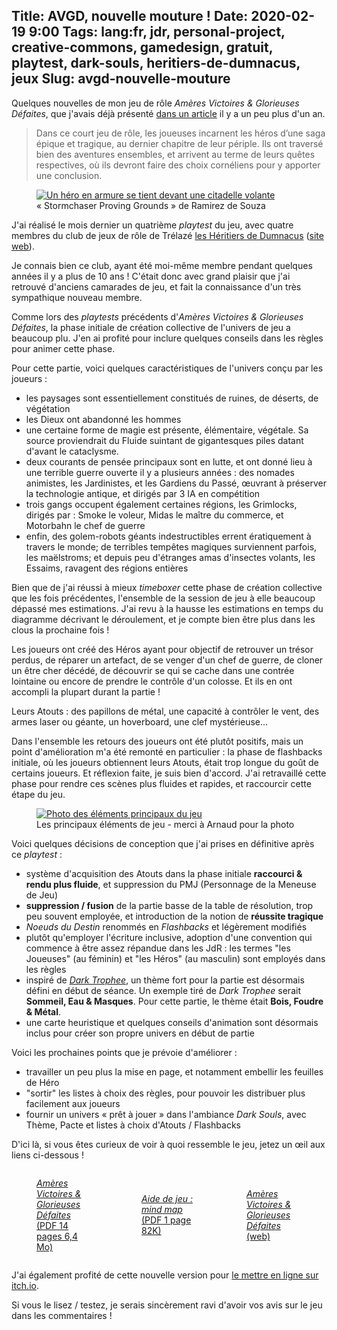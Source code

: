 Title: AVGD, nouvelle mouture !
Date: 2020-02-19 9:00
Tags: lang:fr, jdr, personal-project, creative-commons, gamedesign, gratuit, playtest, dark-souls, heritiers-de-dumnacus, jeux
Slug: avgd-nouvelle-mouture
---

Quelques nouvelles de mon jeu de rôle _Amères Victoires & Glorieuses Défaites_,
que j'avais déjà présenté [dans un article](ameres-victoires-et-glorieuses-defaites.html)
il y a un peu plus d'un an.

> Dans ce court jeu de rôle, les joueuses incarnent les héros d’une saga épique et tragique, au dernier chapitre de leur périple.
> Ils ont traversé bien des aventures ensembles, et arrivent au terme de leurs quêtes respectives, où ils devront faire des choix cornéliens pour y apporter une conclusion.

<figure>
  <a href="https://lucas-c.github.io/jdr/gdav/">
    <img alt="Un héro en armure se tient devant une citadelle volante"
         src="https://lucas-c.github.io/jdr/gdav/img/stormchaser_proving_grounds_by_halycon450_dav4fd5-fullview-lighter.jpg">
  </a>
  <figcaption>« Stormchaser Proving Grounds » de Ramirez de Souza</figcaption>
</figure>

J'ai réalisé le mois dernier un quatrième _playtest_ du jeu,
avec quatre membres du club de jeux de rôle de Trélazé
[les Héritiers de Dumnacus](http://heritiersdumnacus.blogspot.com)
([site web](http://heritiers.dumnacus.online.fr)).

Je connais bien ce club, ayant été moi-même membre pendant quelques années il y a plus de 10 ans !
C'était donc avec grand plaisir que j'ai retrouvé d'anciens camarades de jeu,
et fait la connaissance d'un très sympathique nouveau membre.

Comme lors des _playtests_ précédents d'_Amères Victoires & Glorieuses Défaites_,
la phase initiale de création collective de l'univers de jeu a beaucoup plu.
J'en ai profité pour inclure quelques conseils dans les règles pour animer cette phase.

Pour cette partie, voici quelques caractéristiques de l'univers conçu par les joueurs :

- les paysages sont essentiellement constitués de ruines, de déserts, de végétation
- les Dieux ont abandonné les hommes
- une certaine forme de magie est présente, élémentaire, végétale.
Sa source proviendrait du Fluide suintant de gigantesques piles datant d'avant le cataclysme.
- deux courants de pensée principaux sont en lutte, et ont donné lieu à une terrible guerre ouverte
il y a plusieurs années : des nomades animistes, les Jardinistes, et les Gardiens du Passé,
œuvrant à préserver la technologie antique, et dirigés par 3 IA en compétition
- trois gangs occupent également certaines régions, les Grimlocks,
dirigés par : Smoke le voleur, Midas le maître du commerce, et Motorbahn le chef de guerre
- enfin, des golem-robots géants indestructibles errent ératiquement à travers le monde;
de terribles tempêtes magiques surviennent parfois, les maëlstroms;
et depuis peu d'étranges amas d'insectes volants, les Essaims, ravagent des régions entières

Bien que de j'ai réussi à mieux _timeboxer_ cette phase de création collective que les fois précédentes,
l'ensemble de la session de jeu à elle beaucoup dépassé mes estimations.
J'ai revu à la hausse les estimations en temps du diagramme décrivant le déroulement,
et je compte bien être plus dans les clous la prochaine fois !

Les joueurs ont créé des Héros ayant pour objectif de retrouver un trésor perdus,
de réparer un artefact, de se venger d'un chef de guerre, de cloner un être cher décédé,
de découvrir se qui se cache dans une contrée lointaine ou encore de prendre le contrôle d'un colosse.
Et ils en ont accompli la plupart durant la partie !

Leurs Atouts : des papillons de métal, une capacité à contrôler le vent,
des armes laser ou géante, un hoverboard, une clef mystérieuse...

Dans l'ensemble les retours des joueurs ont été plutôt positifs,
mais un point d'amélioration m'a été remonté en particulier :
la phase de flashbacks initiale, où les joueurs obtiennent leurs Atouts,
était trop longue du goût de certains joueurs. Et réflexion faite, je suis bien d'accord.
J'ai retravaillé cette phase pour rendre ces scènes plus fluides et rapides,
et raccourcir cette étape du jeu.

<figure>
  <a href="images/2020/02/avgd-photo-table.jpg">
    <img alt="Photo des éléments principaux du jeu" src="images/2020/02/avgd-photo-table.jpg">
  </a>
  <figcaption>Les principaux éléments de jeu - merci à Arnaud pour la photo</figcaption>
</figure>

Voici quelques décisions de conception que j'ai prises en définitive après ce _playtest_ :

- système d'acquisition des Atouts dans la phase initiale **raccourci & rendu plus fluide**,
et suppression du PMJ (Personnage de la Meneuse de Jeu)
- **suppression / fusion** de la partie basse de la table de résolution, trop peu souvent employée,
et introduction de la notion de **réussite tragique**
- _Noeuds du Destin_ renommés en _Flashbacks_ et légèrement modifiés
- plutôt qu'employer l'écriture inclusive, adoption d'une convention qui commence à être assez répandue dans les JdR :
les termes "les Joueuses" (au féminin) et "les Héros" (au masculin) sont employés dans les règles
- inspiré de [_Dark Trophee_](https://nicolasfolliot.itch.io/trophee-sombre), un thème fort pour la partie
est désormais défini en début de séance. Un exemple tiré de _Dark Trophee_ serait **Sommeil, Eau & Masques**.
Pour cette partie, le thème était **Bois, Foudre & Métal**.
- une carte heuristique et quelques conseils d'animation sont désormais inclus pour créer son propre univers
en début de partie

Voici les prochaines points que je prévoie d'améliorer :

- travailler un peu plus la mise en page, et notamment embellir les feuilles de Héro
- "sortir" les listes à choix des règles, pour pouvoir les distribuer plus facilement aux joueurs
- fournir un univers « prêt à jouer » dans l'ambiance _Dark Souls_, avec Thème, Pacte et listes à choix d'Atouts / Flashbacks

D'ici là, si vous êtes curieux de voir à quoi ressemble le jeu, jetez un œil aux liens ci-dessous !

<div class="side-by-side">
  <a href="https://github.com/Lucas-C/jdr/releases/download/gdav-v1.2/gdav-v1.2.pdf">
    <figure>
      <img alt="" src="images/2020/02/avgd-pdf.png">
      <figcaption><em>Amères Victoires & Glorieuses Défaites</em><br>(PDF 14 pages 6,4 Mo)</figcaption>
    </figure>
  </a>
  <a href="https://github.com/Lucas-C/jdr/releases/download/gdav-v1.2/gdav-v1.2-mind-map.pdf">
    <figure>
      <img alt="" src="images/2020/02/avgd-mindmap.png">
      <figcaption><em>Aide de jeu : mind map</em><br>(PDF 1 page 82K)</figcaption>
    </figure>
  </a>
  <a href="https://lucas-c.github.io/jdr/gdav/">
    <figure>
      <img alt="" src="images/2020/02/avgd-web.png">
      <figcaption><em>Amères Victoires & Glorieuses Défaites</em><br>(web)</figcaption>
    </figure>
  </a>
</div>

J'ai également profité de cette nouvelle version pour [le mettre en ligne sur itch.io](https://lucas-c.itch.io/ameres-victoires-glorieuses-defaites).

Si vous le lisez / testez, je serais sincèrement ravi d'avoir vos avis sur le jeu dans les commentaires !

<style>
.small-img { max-height: 16rem; }
article img { max-height: 40rem; }
.side-by-side {
  display: flex;
  justify-content: center;
  align-items: center;
  flex-flow: wrap;
}
.side-by-side > * { flex: 1 0; }
</style>
